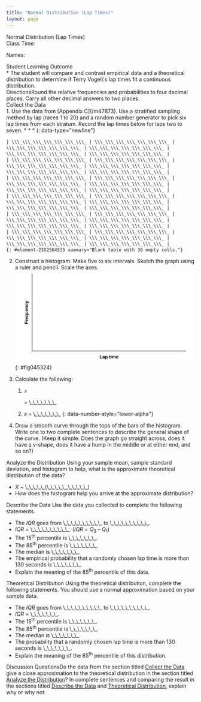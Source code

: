 ```yaml
---
title: "Normal Distribution (Lap Times)"
layout: page
---
```



<div data-type="note" data-has-label="true" class="note statistics lab" data-label="" markdown="1">
<div data-type="title" class="title">
Normal Distribution (Lap Times)
</div>
Class Time:

Names:

<div data-type="list" id="id3819098" markdown="1">
<div data-type="title">
Student Learning Outcome
</div>
* The student will compare and contrast empirical data and a theoretical distribution to determine if Terry Vogel\'s lap times fit a continuous distribution.

</div>
<span data-type="title">Directions</span>Round the relative frequencies and probabilities to four decimal places. Carry all other decimal answers to two places.

<div data-type="list" id="list-23435" markdown="1">
<div data-type="title" id="CollectData">
Collect the Data
</div>
1.  Use the data from [Appendix C](/m47873). Use a stratified sampling method by lap (races 1 to 20) and a random number generator to pick six lap times from each stratum. Record the lap times below for laps two to seven.
    * * *
    {: data-type="newline"}
    
    | \\\_\\\_\\\_\\\_\\\_\\\_\\\_ | \\\_\\\_\\\_\\\_\\\_\\\_\\\_ | \\\_\\\_\\\_\\\_\\\_\\\_\\\_ | \\\_\\\_\\\_\\\_\\\_\\\_\\\_ | \\\_\\\_\\\_\\\_\\\_\\\_\\\_ | \\\_\\\_\\\_\\\_\\\_\\\_\\\_ |
    | \\\_\\\_\\\_\\\_\\\_\\\_\\\_ | \\\_\\\_\\\_\\\_\\\_\\\_\\\_ | \\\_\\\_\\\_\\\_\\\_\\\_\\\_ | \\\_\\\_\\\_\\\_\\\_\\\_\\\_ | \\\_\\\_\\\_\\\_\\\_\\\_\\\_ | \\\_\\\_\\\_\\\_\\\_\\\_\\\_ |
    | \\\_\\\_\\\_\\\_\\\_\\\_\\\_ | \\\_\\\_\\\_\\\_\\\_\\\_\\\_ | \\\_\\\_\\\_\\\_\\\_\\\_\\\_ | \\\_\\\_\\\_\\\_\\\_\\\_\\\_ | \\\_\\\_\\\_\\\_\\\_\\\_\\\_ | \\\_\\\_\\\_\\\_\\\_\\\_\\\_ |
    | \\\_\\\_\\\_\\\_\\\_\\\_\\\_ | \\\_\\\_\\\_\\\_\\\_\\\_\\\_ | \\\_\\\_\\\_\\\_\\\_\\\_\\\_ | \\\_\\\_\\\_\\\_\\\_\\\_\\\_ | \\\_\\\_\\\_\\\_\\\_\\\_\\\_ | \\\_\\\_\\\_\\\_\\\_\\\_\\\_ |
    | \\\_\\\_\\\_\\\_\\\_\\\_\\\_ | \\\_\\\_\\\_\\\_\\\_\\\_\\\_ | \\\_\\\_\\\_\\\_\\\_\\\_\\\_ | \\\_\\\_\\\_\\\_\\\_\\\_\\\_ | \\\_\\\_\\\_\\\_\\\_\\\_\\\_ | \\\_\\\_\\\_\\\_\\\_\\\_\\\_ |
    | \\\_\\\_\\\_\\\_\\\_\\\_\\\_ | \\\_\\\_\\\_\\\_\\\_\\\_\\\_ | \\\_\\\_\\\_\\\_\\\_\\\_\\\_ | \\\_\\\_\\\_\\\_\\\_\\\_\\\_ | \\\_\\\_\\\_\\\_\\\_\\\_\\\_ | \\\_\\\_\\\_\\\_\\\_\\\_\\\_ |
    {: #element-2352564535 summary="Blank table with 36 empty cells."}

2.  Construct a histogram. Make five to six intervals. Sketch the graph using a ruler and pencil. Scale the axes. ![Blank graph with relative frequency on the vertical axis and lap time on the horizontal axis.](../resources/fig-ch06_10_01.png){: #fig045324}


3.  Calculate the following:
    1.  <math xmlns="http://www.w3.org/1998/Math/MathML"> <mover accent="true"> <mi>x</mi> <mo>¯</mo> </mover> </math>
        
        = \\\_\\\_\\\_\\\_\\\_\\\_\\\_
    2.  *s* = \\\_\\\_\\\_\\\_\\\_\\\_\\\_
    {: data-number-style="lower-alpha"}

4.  Draw a smooth curve through the tops of the bars of the histogram. Write one to two complete sentences to describe the general shape of the curve. (Keep it simple. Does the graph go straight across, does it have a v-shape, does it have a hump in the middle or at either end, and so on?)

</div>
<span data-type="title" id="AnalyzeDist">Analyze the Distribution</span> Using your sample mean, sample standard deviation, and histogram to help, what is the approximate theoretical distribution of the data?

* *X* ~ \\\_\\\_\\\_\\\_\\\_(\\\_\\\_\\\_\\\_\\\_,\\\_\\\_\\\_\\\_\\\_)
* How does the histogram help you arrive at the approximate distribution?

<span data-type="title" id="DescData">Describe the Data</span> Use the data you collected to complete the following statements.

* The *IQR* goes from \\\_\\\_\\\_\\\_\\\_\\\_\\\_\\\_\\\_\\\_ to \\\_\\\_\\\_\\\_\\\_\\\_\\\_\\\_\\\_\\\_.
* *IQR* = \\\_\\\_\\\_\\\_\\\_\\\_\\\_\\\_\\\_\\\_. (*IQR* = *Q*<sub>3</sub> – *Q*<sub>1</sub>)
* The 15<sup>th</sup> percentile is \\\_\\\_\\\_\\\_\\\_\\\_\\\_.
* The 85<sup>th</sup> percentile is \\\_\\\_\\\_\\\_\\\_\\\_\\\_.
* The median is \\\_\\\_\\\_\\\_\\\_\\\_\\\_.
* The empirical probability that a randomly chosen lap time is more than 130 seconds is \\\_\\\_\\\_\\\_\\\_\\\_\\\_.
* Explain the meaning of the 85<sup>th</sup> percentile of this data.

<span data-type="title" id="TheoDist">Theoretical Distribution</span> Using the theoretical distribution, complete the following statements. You should use a normal approximation based on your sample data.

* The *IQR* goes from \\\_\\\_\\\_\\\_\\\_\\\_\\\_\\\_\\\_\\\_ to \\\_\\\_\\\_\\\_\\\_\\\_\\\_\\\_\\\_\\\_.
* *IQR* = \\\_\\\_\\\_\\\_\\\_\\\_\\\_.
* The 15<sup>th</sup> percentile is \\\_\\\_\\\_\\\_\\\_\\\_\\\_.
* The 85<sup>th</sup> percentile is \\\_\\\_\\\_\\\_\\\_\\\_\\\_.
* The median is \\\_\\\_\\\_\\\_\\\_\\\_\\\_.
* The probability that a randomly chosen lap time is more than 130 seconds is \\\_\\\_\\\_\\\_\\\_\\\_\\\_.
* Explain the meaning of the 85<sup>th</sup> percentile of this distribution.

<span data-type="title">Discussion Questions</span>Do the data from the section titled [Collect the Data](#CollectData) give a close approximation to the theoretical distribution in the section titled [Analyze the Distribution](#AnalyzeDist)? In complete sentences and comparing the result in the sections titled [Describe the Data](#DescData) and [Theoretical Distribution](#TheoDist), explain why or why not.

</div>

